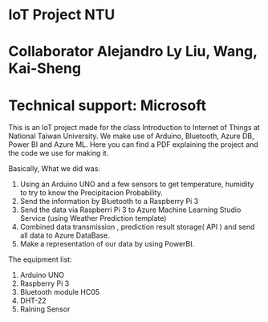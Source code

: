 # IoT Project NTU
# Collaborator Alejandro Ly Liu, Wang, Kai-Sheng
# Technical support: Microsoft

This is an IoT project made for the class Introduction to Internet of Things at National Taiwan University.
We make use of Arduino, Bluetooth, Azure DB, Power BI and Azure ML.
Here you can find a PDF explaining the project and the code we use for making it.

Basically, What we did was:
1. Using an Arduino UNO and a few sensors to get temperature, humidity to try to know the Precipitacion Probability.
2. Send the information by Bluetooth to a Raspberry Pi 3
3. Send the data via Raspberri Pi 3 to Azure Machine Learning Studio Service (using Weather Prediction template)
4. Combined data transmission , prediction result storage( API ) and send all data to Azure DataBase.
5. Make a representation of our data by using PowerBI.

The equipment list:
1. Arduino UNO
2. Raspberry Pi 3
3. Bluetooth module HC05
4. DHT-22
5. Raining Sensor
